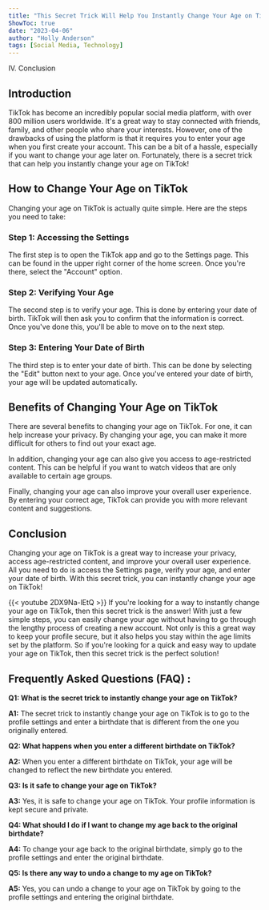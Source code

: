 ```yaml
---
title: "This Secret Trick Will Help You Instantly Change Your Age on TikTok - You Won't Believe What Happens Next!"
ShowToc: true 
date: "2023-04-06"
author: "Holly Anderson" 
tags: [Social Media, Technology]
---
```

IV. Conclusion

## Introduction

TikTok has become an incredibly popular social media platform, with over 800 million users worldwide. It's a great way to stay connected with friends, family, and other people who share your interests. However, one of the drawbacks of using the platform is that it requires you to enter your age when you first create your account. This can be a bit of a hassle, especially if you want to change your age later on. Fortunately, there is a secret trick that can help you instantly change your age on TikTok!

## How to Change Your Age on TikTok

Changing your age on TikTok is actually quite simple. Here are the steps you need to take:

### Step 1: Accessing the Settings

The first step is to open the TikTok app and go to the Settings page. This can be found in the upper right corner of the home screen. Once you're there, select the "Account" option.

### Step 2: Verifying Your Age

The second step is to verify your age. This is done by entering your date of birth. TikTok will then ask you to confirm that the information is correct. Once you've done this, you'll be able to move on to the next step.

### Step 3: Entering Your Date of Birth

The third step is to enter your date of birth. This can be done by selecting the "Edit" button next to your age. Once you've entered your date of birth, your age will be updated automatically.

## Benefits of Changing Your Age on TikTok

There are several benefits to changing your age on TikTok. For one, it can help increase your privacy. By changing your age, you can make it more difficult for others to find out your exact age.

In addition, changing your age can also give you access to age-restricted content. This can be helpful if you want to watch videos that are only available to certain age groups.

Finally, changing your age can also improve your overall user experience. By entering your correct age, TikTok can provide you with more relevant content and suggestions.

## Conclusion

Changing your age on TikTok is a great way to increase your privacy, access age-restricted content, and improve your overall user experience. All you need to do is access the Settings page, verify your age, and enter your date of birth. With this secret trick, you can instantly change your age on TikTok!

{{< youtube 2DX9Na-lEtQ >}} 
If you're looking for a way to instantly change your age on TikTok, then this secret trick is the answer! With just a few simple steps, you can easily change your age without having to go through the lengthy process of creating a new account. Not only is this a great way to keep your profile secure, but it also helps you stay within the age limits set by the platform. So if you're looking for a quick and easy way to update your age on TikTok, then this secret trick is the perfect solution!

## Frequently Asked Questions (FAQ) :
**Q1: What is the secret trick to instantly change your age on TikTok?**

**A1:** The secret trick to instantly change your age on TikTok is to go to the profile settings and enter a birthdate that is different from the one you originally entered.

**Q2: What happens when you enter a different birthdate on TikTok?**

**A2:** When you enter a different birthdate on TikTok, your age will be changed to reflect the new birthdate you entered.

**Q3: Is it safe to change your age on TikTok?**

**A3:** Yes, it is safe to change your age on TikTok. Your profile information is kept secure and private.

**Q4: What should I do if I want to change my age back to the original birthdate?**

**A4:** To change your age back to the original birthdate, simply go to the profile settings and enter the original birthdate.

**Q5: Is there any way to undo a change to my age on TikTok?**

**A5:** Yes, you can undo a change to your age on TikTok by going to the profile settings and entering the original birthdate.


